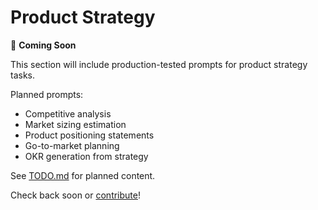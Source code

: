 # Product Strategy

🚧 **Coming Soon**

This section will include production-tested prompts for product strategy tasks.

Planned prompts:
- Competitive analysis
- Market sizing estimation
- Product positioning statements
- Go-to-market planning
- OKR generation from strategy

See [TODO.md](../../TODO.md) for planned content.

Check back soon or [contribute](../../CONTRIBUTING.md)!
